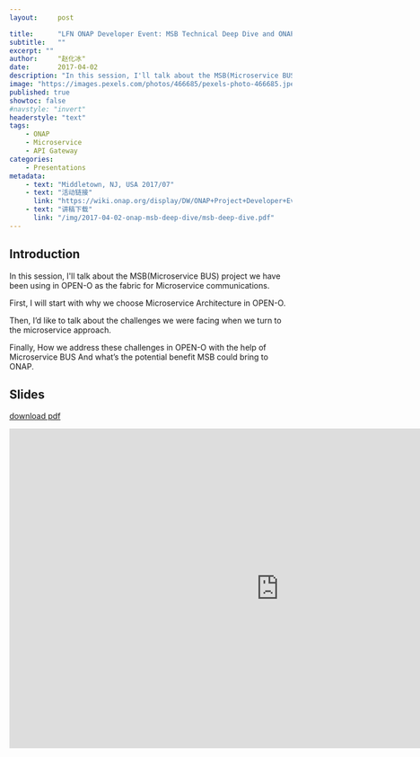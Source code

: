 ```yaml
---
layout:     post

title:      "LFN ONAP Developer Event: MSB Technical Deep Dive and ONAP Use Cases"
subtitle:   ""
excerpt: ""
author:     "赵化冰"
date:       2017-04-02
description: "In this session, I'll talk about the MSB(Microservice BUS) project we have been using in OPEN-O as the fabric for Microservice communications."
image: "https://images.pexels.com/photos/466685/pexels-photo-466685.jpeg?cs=srgb&dl=pexels-lukas-kloeppel-466685.jpg&fm=jpg"
published: true
showtoc: false
#navstyle: "invert"
headerstyle: "text"
tags:
    - ONAP
    - Microservice
    - API Gateway
categories:
    - Presentations
metadata:
    - text: "Middletown, NJ, USA 2017/07"
    - text: "活动链接"
      link: "https://wiki.onap.org/display/DW/ONAP+Project+Developer+Event%3A+May+2+-+5%2C+2017%2C+Middletown%2C+NJ%2C+USA"
    - text: "讲稿下载"
      link: "/img/2017-04-02-onap-msb-deep-dive/msb-deep-dive.pdf"
---
```

## Introduction

In this session, I'll talk about the MSB(Microservice BUS) project we have been using in OPEN-O as the fabric for Microservice communications.

First, I will start with why we choose Microservice Architecture in OPEN-O.

Then, I’d like to talk about the challenges we were facing when we turn to the microservice approach.

Finally, How we address these challenges in OPEN-O with the help of Microservice BUS 
And what’s the potential benefit MSB could bring to ONAP.



## Slides

[download pdf](/img/2017-04-02-onap-msb-deep-dive/msb-deep-dive.pdf)
<iframe src="https://docs.google.com/presentation/d/e/2PACX-1vSFwl8wurxqOVq-JaDfoilxScjVvzzTQL_F8wt38sEcJTt--pghzeTYcGc/embed?start=false&loop=false&delayms=3000" frameborder="0" width="960" height="569" allowfullscreen="true" mozallowfullscreen="true" webkitallowfullscreen="true"></iframe>